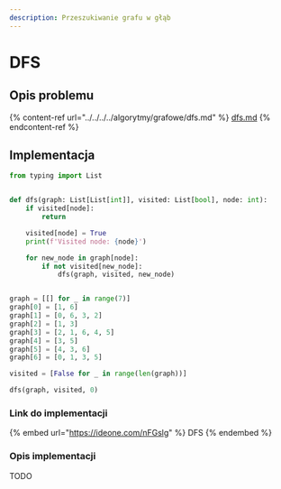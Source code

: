 ```yaml
---
description: Przeszukiwanie grafu w głąb
---
```


# DFS

## Opis problemu

{% content-ref url="../../../../algorytmy/grafowe/dfs.md" %}
[dfs.md](../../../../algorytmy/grafowe/dfs.md)
{% endcontent-ref %}

## Implementacja

```python
from typing import List


def dfs(graph: List[List[int]], visited: List[bool], node: int):
    if visited[node]:
        return

    visited[node] = True
    print(f'Visited node: {node}')

    for new_node in graph[node]:
        if not visited[new_node]:
            dfs(graph, visited, new_node)


graph = [[] for _ in range(7)]
graph[0] = [1, 6]
graph[1] = [0, 6, 3, 2]
graph[2] = [1, 3]
graph[3] = [2, 1, 6, 4, 5]
graph[4] = [3, 5]
graph[5] = [4, 3, 6]
graph[6] = [0, 1, 3, 5]

visited = [False for _ in range(len(graph))]

dfs(graph, visited, 0)
```

### Link do implementacji

{% embed url="https://ideone.com/nFGslg" %}
DFS
{% endembed %}

### Opis implementacji

TODO
